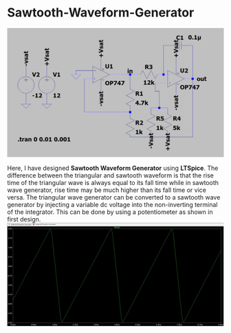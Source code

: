 # Sawtooth-Waveform-Generator
 ![Circuit](Circuit.jpg)

Here, I have designed **Sawtooth Waveform Generator** using **LTSpice**. The difference between the triangular and sawtooth waveform is that the rise time of the triangular wave is always equal to its fall time while in sawtooth wave generator, rise time may be much higher than its fall time or vice versa. The triangular wave generator can be converted to a sawtooth wave generator by injecting a variable dc voltage into the non-inverting terminal of the integrator. This can be done by using a potentiometer as shown in first design.
 ![Waveform](Waveform.jpg)
